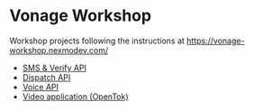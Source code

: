 # Vonage Workshop

Workshop projects following the instructions at https://vonage-workshop.nexmodev.com/

- [SMS & Verify API](sms-verify/README.md)
- [Dispatch API](messages-dispatch/README.md)
- [Voice API](voice/README.md)
- [Video application (OpenTok)](video)
